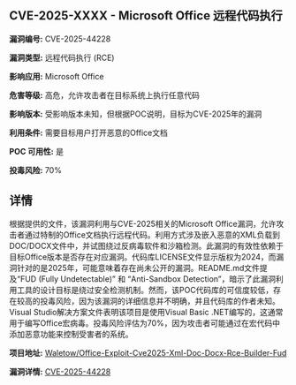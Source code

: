 ## CVE-2025-XXXX - Microsoft Office 远程代码执行

**漏洞编号:** CVE-2025-44228

**漏洞类型:** 远程代码执行 (RCE)

**影响应用:** Microsoft Office

**危害等级:** 高危，允许攻击者在目标系统上执行任意代码

**影响版本:** 受影响版本未知，但根据POC说明，目标为CVE-2025年的漏洞

**利用条件:** 需要目标用户打开恶意的Office文档

**POC 可用性:** 是

**投毒风险:** 70%

## 详情

根据提供的文件，该漏洞利用与CVE-2025相关的Microsoft Office漏洞，允许攻击者通过特制的Office文档执行远程代码。利用方式涉及嵌入恶意的XML负载到DOC/DOCX文件中，并试图绕过反病毒软件和沙箱检测。此漏洞的有效性依赖于目标Office版本是否存在对应漏洞。代码库LICENSE文件显示版权为2024，而漏洞针对的是2025年，可能意味着存在尚未公开的漏洞。README.md文件提及“FUD (Fully Undetectable)” 和 “Anti-Sandbox Detection”，暗示了此漏洞利用工具的设计目标是绕过安全检测机制。然而，该POC代码库的可信度较低，存在较高的投毒风险，因为该漏洞的详细信息并不明确，并且代码库的作者未知。Visual Studio解决方案文件表明该项目是使用Visual Basic .NET编写的，这通常用于编写Office宏病毒。投毒风险评估为70%，因为攻击者可能通过在宏代码中添加恶意功能来控制受害者的系统。

**项目地址:** [Waletow/Office-Exploit-Cve2025-Xml-Doc-Docx-Rce-Builder-Fud](https://github.com/Waletow/Office-Exploit-Cve2025-Xml-Doc-Docx-Rce-Builder-Fud)

**漏洞详情:** [CVE-2025-44228](https://nvd.nist.gov/vuln/detail/CVE-2025-44228)